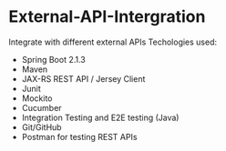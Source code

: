 # External-API-Intergration
Integrate with different external APIs 
Techologies used: 
* Spring Boot 2.1.3
* Maven 
* JAX-RS REST API / Jersey Client
* Junit 
* Mockito 
* Cucumber 
* Integration Testing and E2E testing (Java) 
* Git/GitHub
* Postman for testing REST APIs
